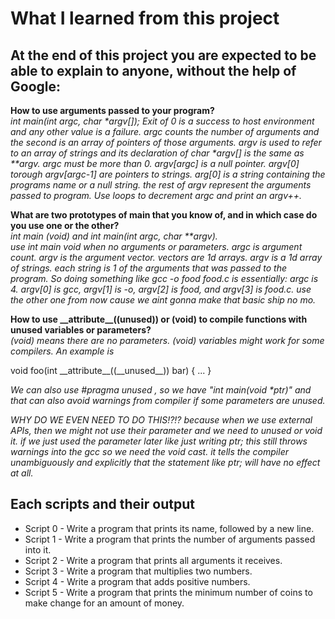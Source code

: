 # What I learned from this project  
At the end of this project you are expected to be able to explain to anyone, without the help of Google:  
---   

**How to use arguments passed to your program?**  
*int main(int argc, char \*argv[]); Exit of 0 is a success to host environment and any other value is a failure. argc  counts the number of arguments and the second is an array of pointers of those arguments. argv is used to refer to an array of strings and its declaration of char \*argv[] is the same as \*\*argv. argc must be more than 0. argv[argc] is a null pointer. argv[0] torough argv[argc-1] are pointers to strings. arg[0] is a string containing the programs name or a null string. the rest of argv represent the arguments passed to program. Use loops to decrement argc and print an argv++.*  

**What are two prototypes of main that you know of, and in which case do you use one or the other?**  
*int main (void) and int main(int argc, char \*\*argv).*   
*use int main void when no arguments or parameters. argc is argument count. argv is the argument vector. vectors are 1d arrays. argv is a 1d array of strings. each string is 1 of the arguments that was passed to the program.* 
*So doing something like gcc -o food food.c is essentially: argc is 4. argv[0] is gcc, argv[1] is -o, argv[2] is food, and argv[3] is food.c. use the other one from now cause we aint gonna make that basic ship no mo.*  

**How to use \_\_attribute\_\_((unused)) or (void) to compile functions with unused variables or parameters?**  
*(void) means there are no parameters. (void) variables might work for some compilers. An example is*  

void foo(int \_\_attribute\_\_((\_\_unused\_\_)) bar) {
    ...
}

*We can also use #pragma unused <variable>, so we have "int main(void \*ptr)" and that can also avoid warnings from compiler if some parameters are unused.*    
    
*WHY DO WE EVEN NEED TO DO THIS!?!? because when we use external APIs, then we might not use their parameter and we need to unused or void it. if we just used the parameter later like just writing ptr; this still throws warnings into the gcc so we need the void cast. it tells the compiler unambiguously and explicitly that the statement like ptr; will have no effect at all.*  

## Each scripts and their output  
* Script 0 - Write a program that prints its name, followed by a new line.  
* Script 1 - Write a program that prints the number of arguments passed into it.  
* Script 2 - Write a program that prints all arguments it receives.  
* Script 3 - Write a program that multiplies two numbers.  
* Script 4 - Write a program that adds positive numbers.  
* Script 5 - Write a program that prints the minimum number of coins to make change for an amount of money.  

